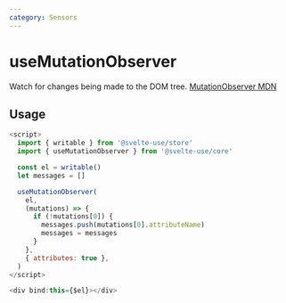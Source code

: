 ```yaml
---
category: Sensors
---
```


# useMutationObserver

Watch for changes being made to the DOM tree. [MutationObserver MDN](https://developer.mozilla.org/en-US/docs/Web/API/MutationObserver)

## Usage

```js
<script>
  import { writable } from '@svelte-use/store'
  import { useMutationObserver } from '@svelte-use/core'

  const el = writable()
  let messages = []

  useMutationObserver(
    el,
    (mutations) => {
      if (!mutations[0]) {
        messages.push(mutations[0].attributeName)
        messages = messages
      }
    },
    { attributes: true },
  )
</script>

<div bind:this={$el}></div>
```
